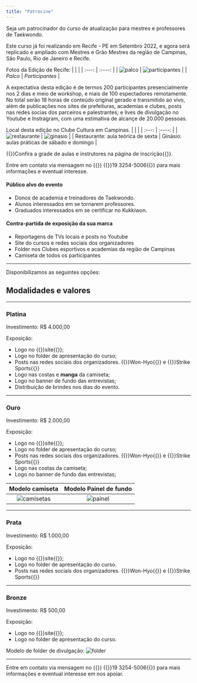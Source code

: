 ```yaml
---
title: "Patrocine"
---
```


Seja um patrocinador do curso de atualização para mestres e professores de Taekwondo.

Este curso já foi realizando em Recife - PE em Setembro 2022, e agora será replicado e ampliado com Mestres e Grão Mestres da região de Campinas, São Paulo, Rio de Janeiro e Recife. 

Fotos da Edição de Recife:
|  |  | 
| :---:  |    :----:   | 
| ![palco](../images/foto-recife1.jpeg) | ![participantes](../images/foto-recife2.jpeg) |
| _Palco_ | _Participantes_ | 

A expectativa desta edição é de termos 200 participantes presencialmente nos 2 dias e meio de workshop, e mais de 100 espectadores remotamente. No total serão 18 horas de conteúdo original gerado e transmitido ao vivo, além de publicações nos sites de prefeituras, academias e clubes, posts nas redes socias dos parceiros e palestrantes; e lives de divulgação no Youtube e Instragram, com uma estimativa de alcançe de 20.000 pessoas.

Local desta edição no Clube Cultura em Campinas.
|  |  | 
| :---:  |    :----:   | 
| ![restaurante](../images/foto-restaurante.jpeg) | ![ginasio](../images/foto-ginasio.jpeg) |
| Restaurante: aula teórica de sexta | Ginásio: aulas práticas de sábado e domingo | 


{{<link href="https://www.e-inscricao.com/wonhyo/atualizacao-kukkiwon">}}Confira a grade de aulas e instrutores na página de inscrição{{</link>}}.

Entre em contato via mensagem no {{<icon class="fa fa-whatsapp">}}&nbsp;{{<link href="http://wa.me/551932545006">}}19 3254-5006{{</link>}} para mais informações e eventual interesse.


#### Público alvo do evento

- Donos de academia e treinadores de Taekwondo.
- Alunos interessados em se tornarem professores.
- Graduados interessados em se certificar no Kukkiwon.

#### Contra-partida de exposição da sua marca

- Reportagens de TVs locais e posts no Youtube
- Site do cursos e redes sociais dos organizadores
- Folder nos Clubes esportivos e academias da região de Campinas
- Camiseta de todos os participantes

---

Disponibilizamos as seguintes opções:

## Modalidades e valores

---

### Platina

Investimento: R$ 4.000,00

Exposição: 

* Logo no {{<link href="https://alanbraz.com.br/curso-tkd/">}}site{{</link>}};
* Logo no folder de apresentação do curso;
* Posts nas redes sociais dos organizadores. {{<link href="https://www.instagram.com/wonhyo_tkd/">}}Won-Hyo{{</link>}} e {{<link href="https://www.instagram.com/strikesportsbrasil/">}}Strike Sports{{</link>}}
* Logo nas costas e **manga** da camiseta;
* Logo no banner de fundo das entrevistas;
* Distribuição de brindes nos dias do evento.

---

### Ouro

Investimento: R$ 2.000,00

Exposição: 

* Logo no {{<link href="https://alanbraz.com.br/curso-tkd/">}}site{{</link>}};
* Logo no folder de apresentação do curso;
* Posts nas redes sociais dos organizadores. {{<link href="https://www.instagram.com/wonhyo_tkd/">}}Won-Hyo{{</link>}} e {{<link href="https://www.instagram.com/strikesportsbrasil/">}}Strike Sports{{</link>}}
* Logo nas costas da camiseta;
* Logo no banner de fundo das entrevistas;

| Modelo camiseta | Modelo Painel de fundo | 
| :---:  |    :----:   | 
| ![camisetas](../images/camisetas.jpeg) | ![painel](../images/painel.jpeg) |

---

### Prata

Investimento: R$ 1.000,00

Exposição: 

* Logo no {{<link href="https://alanbraz.com.br/curso-tkd/">}}site{{</link>}};
* Logo no folder de apresentação do curso. 
* Posts nas redes sociais dos organizadores. {{<link href="https://www.instagram.com/wonhyo_tkd/">}}Won-Hyo{{</link>}} e {{<link href="https://www.instagram.com/strikesportsbrasil/">}}Strike Sports{{</link>}}

---

### Bronze

Investimento: R$ 500,00

Exposição: 

* Logo no {{<link href="https://alanbraz.com.br/curso-tkd/">}}site{{</link>}};
* Logo no folder de apresentação do curso. 

Modelo de folder de divulgação:
![folder](../images/folder.jpeg)

---

Entre em contato via mensagem no {{<icon class="fa fa-whatsapp">}}&nbsp;{{<link href="http://wa.me/551932545006">}}19 3254-5006{{</link>}} para mais informações e eventual interesse em nos apoiar.

